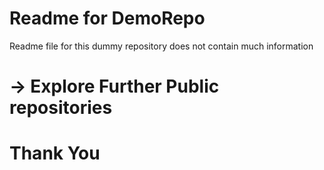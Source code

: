 # Readme for DemoRepo
Readme file for this dummy repository does not contain much information

# -> Explore Further Public repositories

# Thank You
